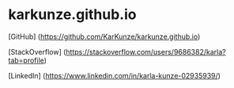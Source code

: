 # karkunze.github.io

[GitHub] (https://github.com/KarKunze/karkunze.github.io)

[StackOverflow] (https://stackoverflow.com/users/9686382/karla?tab=profile)

[LinkedIn] (https://www.linkedin.com/in/karla-kunze-02935939/)
